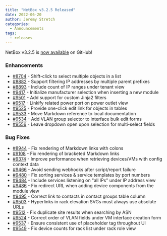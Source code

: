```yaml
---
title: "NetBox v3.2.5 Released"
date: 2022-06-20
author: Jeremy Stretch
categories:
  - Announcements
tags:
  - releases
---
```


NetBox v3.2.5 is [now available](https://github.com/netbox-community/netbox/releases/tag/v3.2.5) on GitHub!

### Enhancements

* [#8704](https://github.com/netbox-community/netbox/issues/8704) - Shift-click to select multiple objects in a list
* [#8882](https://github.com/netbox-community/netbox/issues/8882) - Support filtering IP addresses by multiple parent prefixes
* [#8893](https://github.com/netbox-community/netbox/issues/8893) - Include count of IP ranges under tenant view
* [#9417](https://github.com/netbox-community/netbox/issues/9417) - Initialize manufacturer selection when inserting a new module
* [#9501](https://github.com/netbox-community/netbox/issues/9501) - Add support for custom Jinja2 filters
* [#9517](https://github.com/netbox-community/netbox/issues/9517) - Linkify related power port on power outlet view
* [#9525](https://github.com/netbox-community/netbox/issues/9525) - Provide one-click edit link for objects in tables
* [#9533](https://github.com/netbox-community/netbox/issues/9533) - Move Markdown reference to local documentation
* [#9534](https://github.com/netbox-community/netbox/issues/9534) - Add VLAN group selector to interface bulk edit forms
* [#9556](https://github.com/netbox-community/netbox/issues/9556) - Leave dropdown open upon selection for multi-select fields

### Bug Fixes

* [#8944](https://github.com/netbox-community/netbox/issues/8944) - Fix rendering of Markdown links with colons
* [#9108](https://github.com/netbox-community/netbox/issues/9108) - Fix rendering of bracketed Markdown links
* [#9374](https://github.com/netbox-community/netbox/issues/9374) - Improve performance when retrieving devices/VMs with config context data
* [#9466](https://github.com/netbox-community/netbox/issues/9466) - Avoid sending webhooks after script/report failure
* [#9480](https://github.com/netbox-community/netbox/issues/9480) - Fix sorting services & service templates by port numbers
* [#9484](https://github.com/netbox-community/netbox/issues/9484) - Include services listening on "all IPs" under IP address view
* [#9486](https://github.com/netbox-community/netbox/issues/9486) - Fix redirect URL when adding device components from the module view
* [#9495](https://github.com/netbox-community/netbox/issues/9495) - Correct link to contacts in contact groups table column
* [#9503](https://github.com/netbox-community/netbox/issues/9503) - Hyperlinks in rack elevation SVGs must always use absolute URLs
* [#9512](https://github.com/netbox-community/netbox/issues/9512) - Fix duplicate site results when searching by ASN
* [#9524](https://github.com/netbox-community/netbox/issues/9524) - Correct order of VLAN fields under VM interface creation form
* [#9537](https://github.com/netbox-community/netbox/issues/9537) - Ensure consistent use of placeholder tag throughout UI
* [#9549](https://github.com/netbox-community/netbox/issues/9549) - Fix device counts for rack list under rack role view

